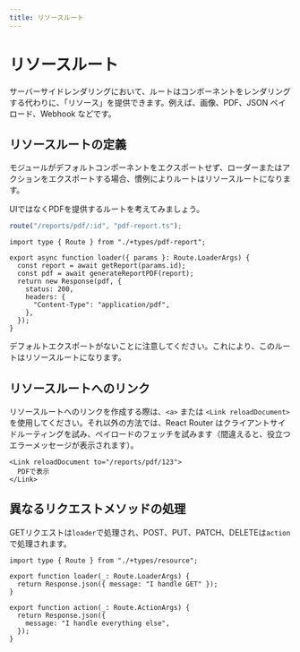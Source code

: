 ```yaml
---
title: リソースルート
---
```


# リソースルート

サーバーサイドレンダリングにおいて、ルートはコンポーネントをレンダリングする代わりに、「リソース」を提供できます。例えば、画像、PDF、JSON ペイロード、Webhook などです。

## リソースルートの定義

モジュールがデフォルトコンポーネントをエクスポートせず、ローダーまたはアクションをエクスポートする場合、慣例によりルートはリソースルートになります。

UIではなくPDFを提供するルートを考えてみましょう。

```ts
route("/reports/pdf/:id", "pdf-report.ts");
```

```tsx filename=pdf-report.ts
import type { Route } from "./+types/pdf-report";

export async function loader({ params }: Route.LoaderArgs) {
  const report = await getReport(params.id);
  const pdf = await generateReportPDF(report);
  return new Response(pdf, {
    status: 200,
    headers: {
      "Content-Type": "application/pdf",
    },
  });
}
```

デフォルトエクスポートがないことに注意してください。これにより、このルートはリソースルートになります。

## リソースルートへのリンク

リソースルートへのリンクを作成する際は、`<a>` または `<Link reloadDocument>` を使用してください。それ以外の方法では、React Router はクライアントサイドルーティングを試み、ペイロードのフェッチを試みます（間違えると、役立つエラーメッセージが表示されます）。

```tsx
<Link reloadDocument to="/reports/pdf/123">
  PDFで表示
</Link>
```

## 異なるリクエストメソッドの処理

GETリクエストは`loader`で処理され、POST、PUT、PATCH、DELETEは`action`で処理されます。

```tsx
import type { Route } from "./+types/resource";

export function loader(_: Route.LoaderArgs) {
  return Response.json({ message: "I handle GET" });
}

export function action(_: Route.ActionArgs) {
  return Response.json({
    message: "I handle everything else",
  });
}
```


